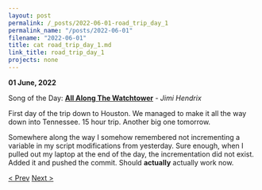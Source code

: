 ```yaml
---
layout: post
permalink: /_posts/2022-06-01-road_trip_day_1
permalink_name: "/posts/2022-06-01"
filename: "2022-06-01"
title: cat road_trip_day_1.md
link_title: road_trip_day_1
projects: none
---
```

**01 June, 2022**

Song of the Day: [**All Along The Watchtower**](https://youtu.be/TLV4_xaYynY) - *Jimi Hendrix*

First day of the trip down to Houston. We managed to make it all the way down into Tennessee. 15 hour trip. Another big one tomorrow.

Somewhere along the way I somehow remembered not incrementing a variable in my script modifications from yesterday. Sure enough, when I pulled out my laptop at the end of the day, the incrementation did not exist. Added it and pushed the commit. Should **actually** actually work now.

[< Prev](/_posts/2022-05-31-finishing_up)    [Next >](/_posts/2022-06-02-road_trip_day_2)
